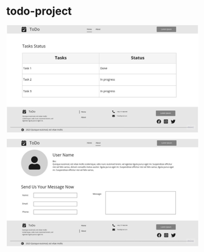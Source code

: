 # todo-project

![index-pfae-wireframe](assets/Index-wireframe.jpg)

![index-pfae-wireframe](assets/About-wireframe.jpg)
